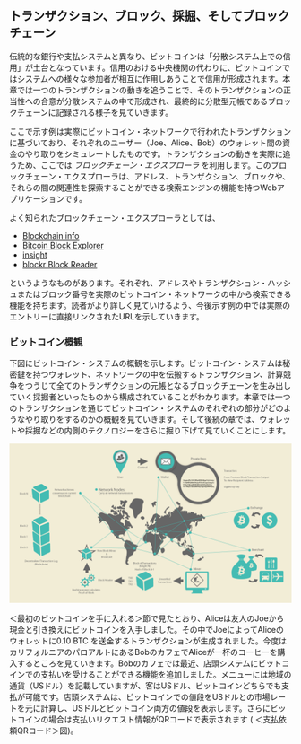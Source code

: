 ## トランザクション、ブロック、採掘、そしてブロックチェーン

伝統的な銀行や支払システムと異なり、ビットコインは「分散システム上での信用」が土台となっています。信用のおける中央機関の代わりに、ビットコインではシステムへの様々な参加者が相互に作用しあうことで信用が形成されます。本章では一つのトランザクションの動きを追うことで、そのトランザクションの正当性への合意が分散システムの中で形成され、最終的に分散型元帳であるブロックチェーンに記録される様子を見ていきます。

ここで示す例は実際にビットコイン・ネットワークで行われたトランザクションに基づいており、それぞれのユーザー（Joe、Alice、Bob）のウォレット間の資金のやり取りをシミュレートしたものです。トランザクションの動きを実際に追うため、ここでは *ブロックチェーン・エクスプローラ* を利用します。このブロックチェーン・エクスプローラは、アドレス、トランザクション、ブロックや、それらの間の関連性を探索することができる検索エンジンの機能を持つWebアプリケーションです。

よく知られたブロックチェーン・エクスプローラとしては、

* [Blockchain info](http://blockchain.info)
* [Bitcoin Block Explorer](http://blockexplorer.com)
* [insight](http://insight.bitpay.com)
* [blockr Block Reader](http://blockr.io)

というようなものがあります。それぞれ、アドレスやトランザクション・ハッシュまたはブロック番号を実際のビットコイン・ネットワークの中から検索できる機能を持ちます。読者がより詳しく見ていけるよう、今後示す例の中では実際のエントリーに直接リンクされたURLを示していきます。

### ビットコイン概観

下図にビットコイン・システムの概観を示します。ビットコイン・システムは秘密鍵を持つウォレット、ネットワークの中を伝搬するトランザクション、計算競争をつうじて全てのトランザクションの元帳となるブロックチェーンを生み出していく採掘者といったものから構成されていることがわかります。本章では一つのトランザクションを通じてビットコイン・システムのそれぞれの部分がどのようなやり取りをするのかの概観を見ていきます。そして後続の章では、ウォレットや採掘などの内側のテクノロジーをさらに掘り下げて見ていくことにします。

!["ビットコイン概観"](00_images/msbt_0201.png "ビットコイン概観")


＜最初のビットコインを手に入れる＞節で見たとおり、Aliceは友人のJoeから現金と引き換えにビットコインを入手しました。その中でJoeによってAliceのウォレットに0.10 BTC を送金するトランザクションが生成されました。今度はカリフォルニアのパロアルトにあるBobのカフェでAliceが一杯のコーヒーを購入するところを見ていきます。Bobのカフェでは最近、店頭システムにビットコインでの支払いを受けることができる機能を追加しました。メニューには地域の通貨（USドル）を記載していますが、客はUSドル、ビットコインどちらでも支払が可能です。店頭システムは、ビットコインでの値段をUSドルとの市場レートを元に計算し、USドルとビットコイン両方の値段を表示します。さらにビットコインの場合は支払いリクエスト情報がQRコードで表示されます ( ＜支払依頼QRコード＞図)。